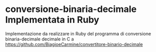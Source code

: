 # conversione-binaria-decimale Implementata in Ruby
Implementazione da realizzare in Ruby del programma di conversione binaria-decimale decimale in C a https://github.com/BiagioeCarmine/convertitore-binario-decimale
